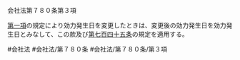 会社法第７８０条第３項

[第一項](会社法＿＿＿＿第７８０条第１項)の規定により効力発生日を変更したときは、変更後の効力発生日を効力発生日とみなして、この款及び[第七百四十五条](会社法＿＿＿＿第７４５条)の規定を適用する。

#会社法
#会社法/第７８０条
#会社法/第７８０条/第３項
